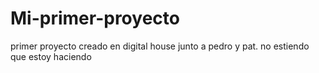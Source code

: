 # Mi-primer-proyecto
primer proyecto creado en digital house junto a pedro y pat.
no estiendo que estoy haciendo 
